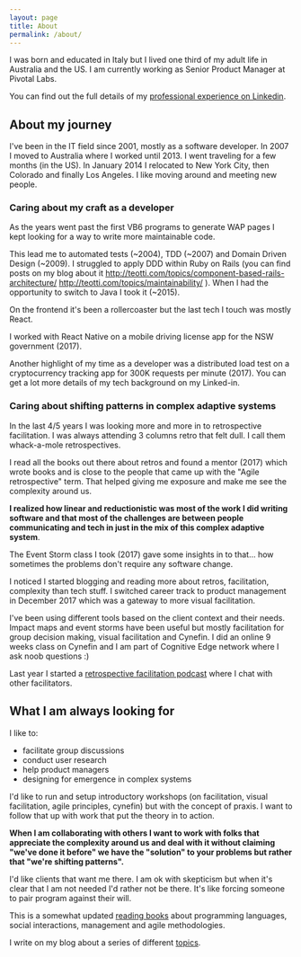```yaml
---
layout: page
title: About
permalink: /about/
---
```


I was born and educated in Italy but I lived one third of my adult life in Australia and the US. I am currently working as Senior Product Manager at Pivotal Labs.

You can find out the full details of my [professional experience on Linkedin](https://www.linkedin.com/in/agenteo).

## About my journey

I've been in the IT field since 2001, mostly as a software developer. In 2007 I moved to Australia where I worked until 2013. I went traveling for a few months (in the US). In January 2014 I relocated to New York City, then Colorado and finally Los Angeles. I like moving around and meeting new people.


### Caring about my craft as a developer

As the years went past the first VB6 programs to generate WAP pages I kept looking for a way to write more maintainable code.

This lead me to automated tests (~2004), TDD (~2007) and Domain Driven Design (~2009). I struggled to apply DDD within Ruby on Rails (you can find posts on my blog about it http://teotti.com/topics/component-based-rails-architecture/ http://teotti.com/topics/maintainability/ ). When I had the opportunity to switch to Java I took it (~2015).

On the frontend it's been a rollercoaster but the last tech I touch was mostly React.

I worked with React Native on a mobile driving license app for the NSW government (2017). 

Another highlight of my time as a developer was a distributed load test on a cryptocurrency tracking app for 300K requests per minute (2017). You can get a lot more details of my tech background on my Linked-in. 

### Caring about shifting patterns in complex adaptive systems

In the last 4/5 years I was looking more and more in to retrospective facilitation. I was always attending 3 columns retro that felt dull. I call them whack-a-mole retrospectives.

I read all the books out there about retros and found a mentor (2017) which wrote books and is close to the people that came up with the "Agile retrospective" term. That helped giving me exposure and make me see the complexity around us.

**I realized how linear and reductionistic was most of the work I did writing software and that most of the challenges are between people communicating and tech in just in the mix of this complex adaptive system**.

The Event Storm class I took (2017) gave some insights in to that... how sometimes the problems don't require any software change.

I noticed I started blogging and reading more about retros, facilitation, complexity than tech stuff. I switched career track to product management in December 2017 which was a gateway to more visual facilitation.

I've been using different tools based on the client context and their needs. Impact maps and event storms have been useful but mostly facilitation for group decision making, visual facilitation and Cynefin. I did an online 9 weeks class on Cynefin and I am part of Cognitive Edge network where I ask noob questions :)

Last year I started a [retrospective facilitation podcast](http://thisisretrospectivefacilitation.com/) where I chat with other facilitators.

## What I am always looking for

I like to:

* facilitate group discussions
* conduct user research
* help product managers
* designing for emergence in complex systems

I'd like to run and setup introductory workshops (on facilitation, visual facilitation, agile principles, cynefin) but with the concept of praxis. I want to follow that up with work that put the theory in to action.

**When I am collaborating with others I want to work with folks that appreciate the complexity around us and deal with it without claiming "we've done it before" we have the "solution" to your problems but rather that "we're shifting patterns".**

I'd like clients that want me there. I am ok with skepticism but when it's clear that I am not needed I'd rather not be there. It's like forcing someone to pair program against their will. 

This is a somewhat updated [reading books](/reading) about programming languages, social interactions, management and agile methodologies.

I write on my blog about a series of different [topics](/topics). 